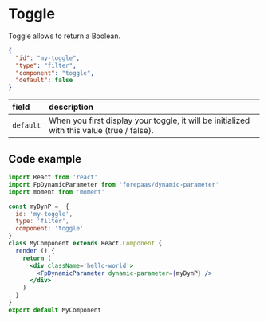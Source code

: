 # Toggle

Toggle allows to return a Boolean.

```json
{
  "id": "my-toggle",
  "type": "filter",
  "component": "toggle",
  "default": false
}
```

| field | description |
| :---- | :---------- |
| `default` | When you first display your toggle, it will be initialized with this value (true / false). |

## Code example

```jsx
import React from 'react'
import FpDynamicParameter from 'forepaas/dynamic-parameter'
import moment from 'moment'

const myDynP =  {
  id: 'my-toggle',
  type: 'filter',
  component: 'toggle'
}
class MyComponent extends React.Component {
  render () {
    return (
      <div className='hello-world'>
        <FpDynamicParameter dynamic-parameter={myDynP} />
      </div>
    )
  }
}
export default MyComponent
```